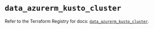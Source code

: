 # `data_azurerm_kusto_cluster`

Refer to the Terraform Registry for docs: [`data_azurerm_kusto_cluster`](https://registry.terraform.io/providers/hashicorp/azurerm/4.6.0/docs/data-sources/kusto_cluster).
